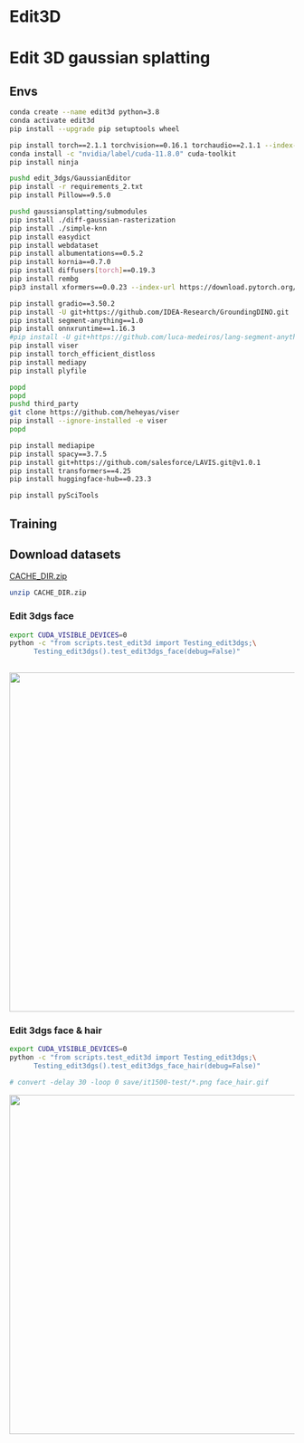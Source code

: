 # Edit3D

# Edit 3D gaussian splatting

## Envs 

```bash
conda create --name edit3d python=3.8
conda activate edit3d
pip install --upgrade pip setuptools wheel

pip install torch==2.1.1 torchvision==0.16.1 torchaudio==2.1.1 --index-url https://download.pytorch.org/whl/cu118
conda install -c "nvidia/label/cuda-11.8.0" cuda-toolkit
pip install ninja

pushd edit_3dgs/GaussianEditor
pip install -r requirements_2.txt
pip install Pillow==9.5.0

pushd gaussiansplatting/submodules
pip install ./diff-gaussian-rasterization
pip install ./simple-knn
pip install easydict
pip install webdataset
pip install albumentations==0.5.2
pip install kornia==0.7.0
pip install diffusers[torch]==0.19.3
pip install rembg
pip3 install xformers==0.0.23 --index-url https://download.pytorch.org/whl/cu118

pip install gradio==3.50.2
pip install -U git+https://github.com/IDEA-Research/GroundingDINO.git
pip install segment-anything==1.0
pip install onnxruntime==1.16.3
#pip install -U git+https://github.com/luca-medeiros/lang-segment-anything.git
pip install viser
pip install torch_efficient_distloss
pip install mediapy
pip install plyfile

popd 
popd
pushd third_party
git clone https://github.com/heheyas/viser
pip install --ignore-installed -e viser
popd

pip install mediapipe
pip install spacy==3.7.5
pip install git+https://github.com/salesforce/LAVIS.git@v1.0.1
pip install transformers==4.25
pip install huggingface-hub==0.23.3

pip install pySciTools

```

## Training

## Download datasets 

[CACHE_DIR.zip](https://1drv.ms/u/c/5240e76ec7fdaf3d/Ee46eLUa2z5MousMFtr5Zq0BaVcpIvREKeDs5O8fqmGoEQ?e=zljr3U)

```bash
unzip CACHE_DIR.zip
```


### Edit 3dgs face

```bash
export CUDA_VISIBLE_DEVICES=0
python -c "from scripts.test_edit3d import Testing_edit3dgs;\
      Testing_edit3dgs().test_edit3dgs_face(debug=False)"
      
```

<img src=".data/face.gif" width=600>

### Edit 3dgs face & hair

```bash
export CUDA_VISIBLE_DEVICES=0
python -c "from scripts.test_edit3d import Testing_edit3dgs;\
      Testing_edit3dgs().test_edit3dgs_face_hair(debug=False)"

# convert -delay 30 -loop 0 save/it1500-test/*.png face_hair.gif
```

<img src=".data/face_hair.gif" width=600>